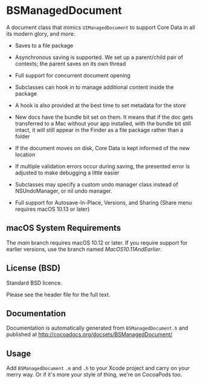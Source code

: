 # BSManagedDocument

  A document class that mimics `UIManagedDocument` to support Core Data in all its modern glory, and more:

  *   Saves to a file package

  *   Asynchronous saving is supported. We set up a parent/child pair of contexts; the parent saves on its own thread

  *   Full support for concurrent document opening

  *   Subclasses can hook in to manage additional content inside the package

  *   A hook is also provided at the best time to set metadata for the store

  *   New docs have the bundle bit set on them. It means that if the doc gets transferred to a Mac without your app installed, with the bundle bit still intact, it will still appear in the Finder as a file package rather than a folder

  *   If the document moves on disk, Core Data is kept informed of the new location

  *   If multiple validation errors occur during saving, the presented error is adjusted to make debugging a little easier
  
  *   Subclasses may specify a custom undo manager class instead of NSUndoManager, or nil undo manager.

  *   Full support for Autosave-In-Place, Versions, and Sharing (Share menu requires macOS 10.13 or later)

## macOS System Requirements

The *main* branch requires macOS 10.12 or later.  If you require support for earlier versions, use the branch named *MacOS10.11AndEarlier*.

## License (BSD)

Standard BSD licence.

Please see the header file for the full text.

## Documentation

Documentation is automatically generated from `BSManagedDocument.h` and published at http://cocoadocs.org/docsets/BSManagedDocument/

## Usage

Add `BSManagedDocument` `.m` and `.h` to your Xcode project and carry on your merry way. Or if it's more your style of thing, we're on CocoaPods too. 
